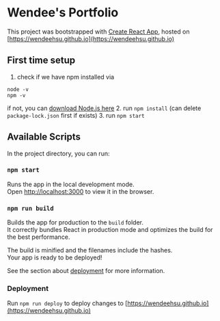 # Wendee's Portfolio

This project was bootstrapped with [Create React App](https://github.com/facebook/create-react-app), hosted on [https://wendeehsu.github.io](https://wendeehsu.github.io)

## First time setup
1. check if we have npm installed via
```
node -v
npm -v
```
if not, you can [download Node.js here](https://nodejs.org/en/download/)
2. run `npm install` (can delete `package-lock.json` first if exists)
3. run `npm start`

## Available Scripts

In the project directory, you can run:

### `npm start`

Runs the app in the local development mode.<br />
Open [http://localhost:3000](http://localhost:3000) to view it in the browser.

### `npm run build`

Builds the app for production to the `build` folder.<br />
It correctly bundles React in production mode and optimizes the build for the best performance.

The build is minified and the filenames include the hashes.<br />
Your app is ready to be deployed!

See the section about [deployment](https://facebook.github.io/create-react-app/docs/deployment) for more information.


### Deployment

Run `npm run deploy` to deploy changes to [https://wendeehsu.github.io](https://wendeehsu.github.io)
